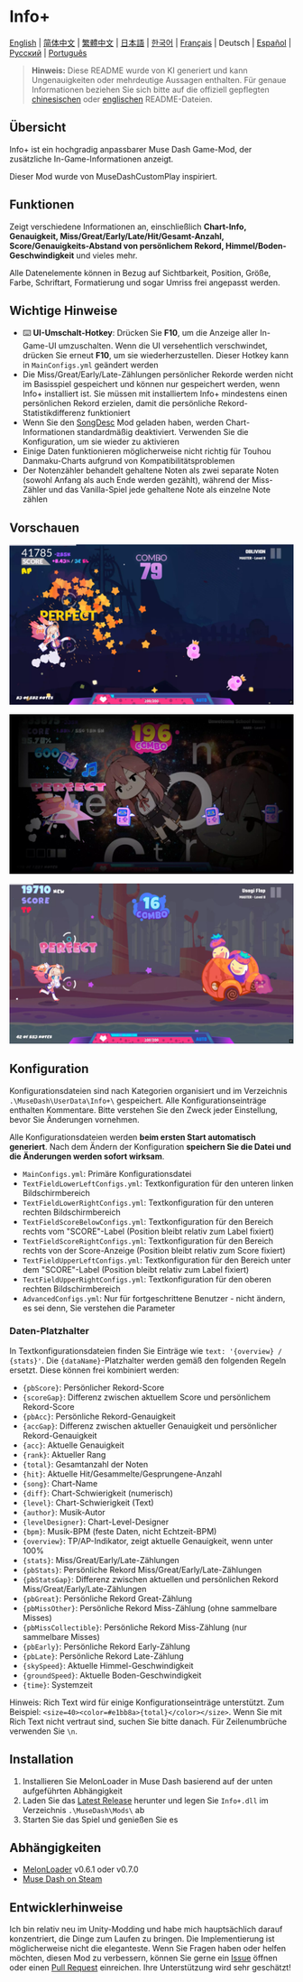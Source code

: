 # Info+

[English](README.md) | [简体中文](README_zh-CN.md) | [繁體中文](README_zh-TW.md) | [日本語](README_ja.md) | [한국어](README_ko.md) | [Français](README_fr.md) | Deutsch | [Español](README_es.md) | [Русский](README_ru.md) | [Português](README_pt.md)

> **Hinweis:** Diese README wurde von KI generiert und kann Ungenauigkeiten oder mehrdeutige Aussagen enthalten. Für genaue Informationen beziehen Sie sich bitte auf die offiziell gepflegten [chinesischen](README_zh-CN.md) oder [englischen](README.md) README-Dateien.

## Übersicht

Info+ ist ein hochgradig anpassbarer Muse Dash Game-Mod, der zusätzliche In-Game-Informationen anzeigt.

Dieser Mod wurde von MuseDashCustomPlay inspiriert.

## Funktionen

Zeigt verschiedene Informationen an, einschließlich **Chart-Info, Genauigkeit, Miss/Great/Early/Late/Hit/Gesamt-Anzahl, Score/Genauigkeits-Abstand von persönlichem Rekord, Himmel/Boden-Geschwindigkeit** und vieles mehr.

Alle Datenelemente können in Bezug auf Sichtbarkeit, Position, Größe, Farbe, Schriftart, Formatierung und sogar Umriss frei angepasst werden.

## Wichtige Hinweise

- ⌨️ **UI-Umschalt-Hotkey**: Drücken Sie **F10**, um die Anzeige aller In-Game-UI umzuschalten. Wenn die UI versehentlich verschwindet, drücken Sie erneut **F10**, um sie wiederherzustellen. Dieser Hotkey kann in `MainConfigs.yml` geändert werden
- Die Miss/Great/Early/Late-Zählungen persönlicher Rekorde werden nicht im Basisspiel gespeichert und können nur gespeichert werden, wenn Info+ installiert ist. Sie müssen mit installiertem Info+ mindestens einen persönlichen Rekord erzielen, damit die persönliche Rekord-Statistikdifferenz funktioniert
- Wenn Sie den [SongDesc](https://github.com/mdmods/songdesc) Mod geladen haben, werden Chart-Informationen standardmäßig deaktiviert. Verwenden Sie die Konfiguration, um sie wieder zu aktivieren
- Einige Daten funktionieren möglicherweise nicht richtig für Touhou Danmaku-Charts aufgrund von Kompatibilitätsproblemen
- Der Notenzähler behandelt gehaltene Noten als zwei separate Noten (sowohl Anfang als auch Ende werden gezählt), während der Miss-Zähler und das Vanilla-Spiel jede gehaltene Note als einzelne Note zählen

## Vorschauen

![Vorschau 1](static/Preview1.webp)

![Vorschau 2](static/Preview2.webp)

![Vorschau 3](static/Preview3.webp)

## Konfiguration

Konfigurationsdateien sind nach Kategorien organisiert und im Verzeichnis
`.\MuseDash\UserData\Info+\` gespeichert. Alle Konfigurationseinträge enthalten Kommentare. Bitte verstehen Sie den Zweck jeder Einstellung, bevor Sie Änderungen vornehmen.

Alle Konfigurationsdateien werden **beim ersten Start automatisch generiert**. Nach dem Ändern der Konfiguration **speichern Sie die Datei und die Änderungen werden sofort wirksam**.

- `MainConfigs.yml`: Primäre Konfigurationsdatei
- `TextFieldLowerLeftConfigs.yml`: Textkonfiguration für den unteren linken Bildschirmbereich
- `TextFieldLowerRightConfigs.yml`: Textkonfiguration für den unteren rechten Bildschirmbereich
- `TextFieldScoreBelowConfigs.yml`: Textkonfiguration für den Bereich rechts vom "SCORE"-Label (Position bleibt relativ zum Label fixiert)
- `TextFieldScoreRightConfigs.yml`: Textkonfiguration für den Bereich rechts von der Score-Anzeige (Position bleibt relativ zum Score fixiert)
- `TextFieldUpperLeftConfigs.yml`: Textkonfiguration für den Bereich unter dem "SCORE"-Label (Position bleibt relativ zum Label fixiert)
- `TextFieldUpperRightConfigs.yml`: Textkonfiguration für den oberen rechten Bildschirmbereich
- `AdvancedConfigs.yml`: Nur für fortgeschrittene Benutzer - nicht ändern, es sei denn, Sie verstehen die Parameter

### Daten-Platzhalter

In Textkonfigurationsdateien finden Sie Einträge wie `text: '{overview} / {stats}'`. Die
`{dataName}`-Platzhalter werden gemäß den folgenden Regeln ersetzt. Diese können frei kombiniert werden:

- `{pbScore}`: Persönlicher Rekord-Score
- `{scoreGap}`: Differenz zwischen aktuellem Score und persönlichem Rekord-Score
- `{pbAcc}`: Persönliche Rekord-Genauigkeit
- `{accGap}`: Differenz zwischen aktueller Genauigkeit und persönlicher Rekord-Genauigkeit  
- `{acc}`: Aktuelle Genauigkeit
- `{rank}`: Aktueller Rang
- `{total}`: Gesamtanzahl der Noten
- `{hit}`: Aktuelle Hit/Gesammelte/Gesprungene-Anzahl
- `{song}`: Chart-Name
- `{diff}`: Chart-Schwierigkeit (numerisch)
- `{level}`: Chart-Schwierigkeit (Text)
- `{author}`: Musik-Autor
- `{levelDesigner}`: Chart-Level-Designer
- `{bpm}`: Musik-BPM (feste Daten, nicht Echtzeit-BPM)
- `{overview}`: TP/AP-Indikator, zeigt aktuelle Genauigkeit, wenn unter 100%
- `{stats}`: Miss/Great/Early/Late-Zählungen
- `{pbStats}`: Persönliche Rekord Miss/Great/Early/Late-Zählungen
- `{pbStatsGap}`: Differenz zwischen aktuellen und persönlichen Rekord Miss/Great/Early/Late-Zählungen
- `{pbGreat}`: Persönliche Rekord Great-Zählung
- `{pbMissOther}`: Persönliche Rekord Miss-Zählung (ohne sammelbare Misses)
- `{pbMissCollectible}`: Persönliche Rekord Miss-Zählung (nur sammelbare Misses)
- `{pbEarly}`: Persönliche Rekord Early-Zählung
- `{pbLate}`: Persönliche Rekord Late-Zählung
- `{skySpeed}`: Aktuelle Himmel-Geschwindigkeit
- `{groundSpeed}`: Aktuelle Boden-Geschwindigkeit
- `{time}`: Systemzeit

Hinweis: Rich Text wird für einige Konfigurationseinträge unterstützt. Zum Beispiel:
`<size=40><color=#e1bb8a>{total}</color></size>`. Wenn Sie mit Rich Text nicht vertraut sind, suchen Sie bitte danach. Für Zeilenumbrüche verwenden Sie `\n`.

## Installation

1. Installieren Sie MelonLoader in Muse Dash basierend auf der unten aufgeführten Abhängigkeit
2. Laden Sie das [Latest Release](https://github.com/KARPED1EM/MuseDashInfoPlus/releases) herunter und legen Sie `Info+.dll` im Verzeichnis `.\MuseDash\Mods\` ab
3. Starten Sie das Spiel und genießen Sie es

## Abhängigkeiten

- [MelonLoader](https://github.com/LavaGang/MelonLoader/releases) v0.6.1 oder v0.7.0
- [Muse Dash on Steam](https://store.steampowered.com/app/774171/Muse_Dash/)

## Entwicklerhinweise

Ich bin relativ neu im Unity-Modding und habe mich hauptsächlich darauf konzentriert, die Dinge zum Laufen zu bringen. Die Implementierung ist möglicherweise nicht die eleganteste. Wenn Sie Fragen haben oder helfen möchten, diesen Mod zu verbessern, können Sie gerne ein [Issue](https://github.com/KARPED1EM/MuseDashInfoPlus/issues/new) öffnen oder einen [Pull Request](https://github.com/KARPED1EM/MuseDashInfoPlus/compare) einreichen. Ihre Unterstützung wird sehr geschätzt!
